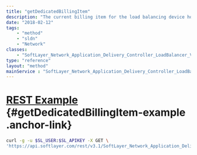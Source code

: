 ```yaml
---
title: "getDedicatedBillingItem"
description: "The current billing item for the load balancing device housing the virtual IP. This billing item represents a device which could contain other virtual IPs. Caution should be taken when canceling. This is only valid when dedicatedFlag is true."
date: "2018-02-12"
tags:
    - "method"
    - "sldn"
    - "Network"
classes:
    - "SoftLayer_Network_Application_Delivery_Controller_LoadBalancer_VirtualIpAddress"
type: "reference"
layout: "method"
mainService : "SoftLayer_Network_Application_Delivery_Controller_LoadBalancer_VirtualIpAddress"
---
```


# [REST Example](#getDedicatedBillingItem-example) <a href="/article/rest/"><i class="fas fa-question"></i></a> {#getDedicatedBillingItem-example .anchor-link} 
```bash
curl -g -u $SL_USER:$SL_APIKEY -X GET \
'https://api.softlayer.com/rest/v3.1/SoftLayer_Network_Application_Delivery_Controller_LoadBalancer_VirtualIpAddress/{SoftLayer_Network_Application_Delivery_Controller_LoadBalancer_VirtualIpAddressID}/getDedicatedBillingItem'
```
